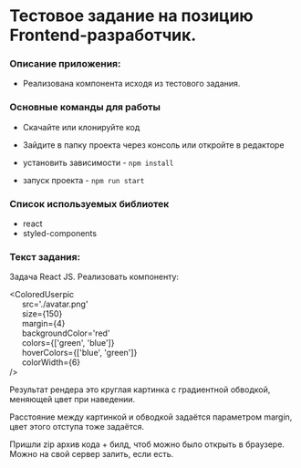# Тестовое задание на позицию Frontend-разработчик.

### Описание приложения:

- Реализована компонента исходя из тестового задания.

### Основные команды для работы

- Скачайте или клонируйте код
- Зайдите в папку проекта через консоль или откройте в редакторе

- установить зависимости - `npm install`
- запуск проекта - `npm run start`



### Cписок используемых библиотек

- react
- styled-components

### Текст задания:
Задача React JS. Реализовать компоненту:

<ColoredUserpic\
&ensp; &ensp; src='./avatar.png'\
&ensp; &ensp; size={150}\
&ensp; &ensp; margin={4}\
&ensp; &ensp; backgroundColor='red'\
&ensp; &ensp; colors={['green', 'blue']}\
&ensp; &ensp; hoverColors={['blue', 'green']}\
&ensp; &ensp; colorWidth={6}\
/>

Результат рендера это круглая картинка с градиентной обводкой, меняющей цвет при наведении.

Расстояние между картинкой и обводкой задаётся параметром margin, цвет этого отступа тоже задаётся.

Пришли zip архив кода + билд, чтоб можно было открыть в браузере. Можно на свой сервер залить, если есть.